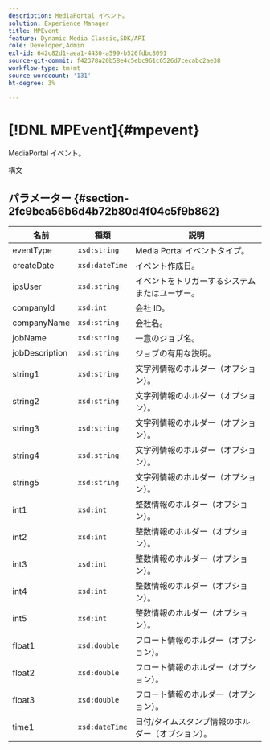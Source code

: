 ```yaml
---
description: MediaPortal イベント。
solution: Experience Manager
title: MPEvent
feature: Dynamic Media Classic,SDK/API
role: Developer,Admin
exl-id: 642c82d1-aea1-4430-a599-b526fdbc8091
source-git-commit: f42378a20b58e4c5ebc961c6526d7cecabc2ae38
workflow-type: tm+mt
source-wordcount: '131'
ht-degree: 3%

---
```


# [!DNL MPEvent]{#mpevent}

MediaPortal イベント。

構文

## パラメーター {#section-2fc9bea56b6d4b72b80d4f04c5f9b862}

| 名前 | 種類 | 説明 |
|---|---|---|
| eventType | `xsd:string` | Media Portal イベントタイプ。 |
| createDate | `xsd:dateTime` | イベント作成日。 |
| ipsUser | `xsd:string` | イベントをトリガーするシステムまたはユーザー。 |
| companyId | `xsd:int` | 会社 ID。 |
| companyName | `xsd:string` | 会社名。 |
| jobName | `xsd:string` | 一意のジョブ名。 |
| jobDescription | `xsd:string` | ジョブの有用な説明。 |
| string1 | `xsd:string` | 文字列情報のホルダー（オプション）。 |
| string2 | `xsd:string` | 文字列情報のホルダー（オプション）。 |
| string3 | `xsd:string` | 文字列情報のホルダー（オプション）。 |
| string4 | `xsd:string` | 文字列情報のホルダー（オプション）。 |
| string5 | `xsd:string` | 文字列情報のホルダー（オプション）。 |
| int1 | `xsd:int` | 整数情報のホルダー（オプション）。 |
| int2 | `xsd:int` | 整数情報のホルダー（オプション）。 |
| int3 | `xsd:int` | 整数情報のホルダー（オプション）。 |
| int4 | `xsd:int` | 整数情報のホルダー（オプション）。 |
| int5 | `xsd:int` | 整数情報のホルダー（オプション）。 |
| float1 | `xsd:double` | フロート情報のホルダー（オプション）。 |
| float2 | `xsd:double` | フロート情報のホルダー（オプション）。 |
| float3 | `xsd:double` | フロート情報のホルダー（オプション）。 |
| time1 | `xsd:dateTime` | 日付/タイムスタンプ情報のホルダー（オプション）。 |
